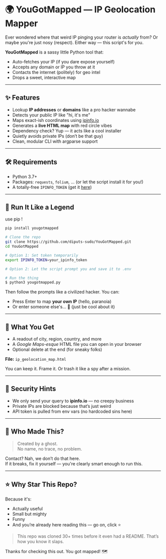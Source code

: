 # 🌍 YouGotMapped — IP Geolocation Mapper

Ever wondered where that weird IP pinging your router is *actually* from? 
Or maybe you're just nosy (respect). Either way — this script's for you.

**YouGotMapped** is a sassy little Python tool that:
- Auto-fetches your IP (if you dare expose yourself)
- Accepts any domain or IP you throw at it
- Contacts the internet (politely) for geo intel
- Drops a sweet, interactive map

---

## ✨ Features

- Lookup **IP addresses** or **domains** like a pro hacker wannabe
- Detects your public IP like "hi, it's me"
- Maps exact-ish coordinates using [ipinfo.io](https://ipinfo.io)
- Generates a **live HTML map** with red circle vibes
- Dependency check? Yup — it acts like a cool installer
- Quietly avoids private IPs (don’t be that guy)
- Clean, modular CLI with argparse support

---

## 🛠️ Requirements

- Python 3.7+
- Packages: `requests`, `folium`, ... (or let the script install it for you!)
- A totally-free `IPINFO_TOKEN` (get it [here](https://ipinfo.io/signup))

---

## 🚀 Run It Like a Legend

use pip !

```bash
pip install yougotmapped
```

```bash
# Clone the repo
git clone https://github.com/diputs-sudo/YouGotMapped.git
cd YouGotMapped

# Option 1: Set token temporarily
export IPINFO_TOKEN=your_ipinfo_token

# Option 2: Let the script prompt you and save it to .env

# Run the thing
$ python3 yougotmapped.py
```

Then follow the prompts like a civilized hacker. You can:
- Press Enter to map **your own IP** (hello, paranoia)
- Or enter someone else's... 👀 (just be cool about it)

---

## 🧪 What You Get

- A readout of city, region, country, and more
- A *Google Maps-esque* HTML file you can open in your browser
- Optional delete at the end (for sneaky folks)

**File:** `ip_geolocation_map.html`

You can keep it. Frame it. Or trash it like a spy after a mission.

---

## 🔐 Security Hints

- We only send your query to **ipinfo.io** — no creepy business
- Private IPs are blocked because that’s just weird
- API token is pulled from env vars (no hardcoded sins here)

---

## 🙋 Who Made This?

> Created by a ghost.   
> No name, no trace, no problem.

Contact? Nah, we don’t do that here.    
If it breaks, fix it yourself — you're clearly smart enough to run this.    

---

## ⭐ Why Star This Repo?

Because it's:
- Actually useful
- Small but mighty
- Funny
- And you’re already here reading this — go on, click ⭐

> This repo was cloned 30+ times before it even had a README. That’s how you know it slaps.

Thanks for checking this out.
You got mapped! 🗺️
